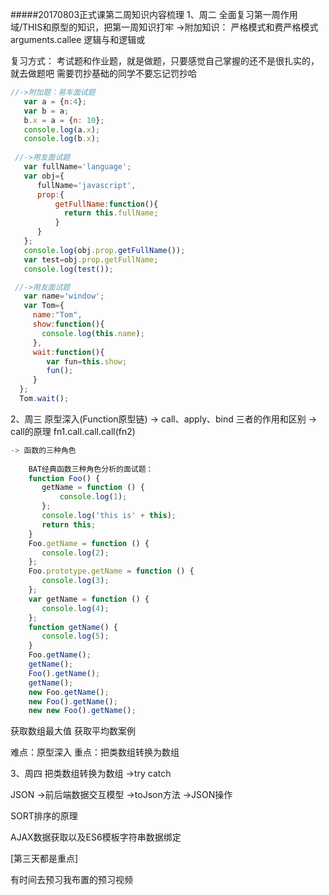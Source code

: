 #####20170803正式课第二周知识内容梳理
1、周二
 全面复习第一周作用域/THIS和原型的知识，把第一周知识打牢
  ->附加知识：
    严格模式和费严格模式
    arguments.callee
    逻辑与和逻辑或

 复习方式：
   考试题和作业题，就是做题，只要感觉自己掌握的还不是很扎实的，就去做题吧
   需要罚抄基础的同学不要忘记罚抄哈
```javascript
//->附加题：易车面试题
   var a = {n:4};
   var b = a;
   b.x = a = {n: 10};
   console.log(a.x);
   console.log(b.x);
  
 //->用友面试题
   var fullName='language';
   var obj={
      fullName='javascript',
      prop:{
          getFullName:function(){
            return this.fullName;
          }
      }
   };
   console.log(obj.prop.getFullName());
   var test=obj.prop.getFullName;
   console.log(test());

 //->用友面试题 
   var name='window';
   var Tom={
     name:"Tom",
     show:function(){
       console.log(this.name);
     },
     wait:function(){
        var fun=this.show;
        fun();
     }
  };
  Tom.wait();
```
  
2、周三
 原型深入(Function原型链)
   -> call、apply、bind 三者的作用和区别
   -> call的原理
      fn1.call.call.call(fn2)
 ```javascript
-> 函数的三种角色
      
     BAT经典函数三种角色分析的面试题：
     function Foo() {
        getName = function () {
            console.log(1);
        };
        console.log('this is' + this);
        return this;
     }
     Foo.getName = function () {
        console.log(2);
     };
     Foo.prototype.getName = function () {
        console.log(3);
     };
     var getName = function () {
        console.log(4);
     };
     function getName() {
        console.log(5);
     }
     Foo.getName();
     getName();
     Foo().getName();
     getName();
     new Foo.getName();
     new Foo().getName();
     new new Foo().getName();
```
   
 获取数组最大值
 获取平均数案例

 难点：原型深入
 重点：把类数组转换为数组

3、周四
 把类数组转换为数组
   ->try catch
 
 JSON
   ->前后端数据交互模型
   ->toJson方法
   ->JSON操作
 
 SORT排序的原理

 AJAX数据获取以及ES6模板字符串数据绑定

 [第三天都是重点]

有时间去预习我布置的预习视频
